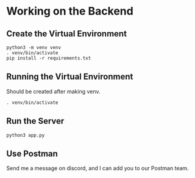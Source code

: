 # Working on the Backend
## Create the Virtual Environment
```
python3 -m venv venv
. venv/bin/activate
pip install -r requirements.txt
```

## Running the Virtual Environment
Should be created after making venv. 
```
. venv/bin/activate
```  

## Run the Server
```
python3 app.py
```

## Use Postman
Send me a message on discord, and I can add you to our Postman team.